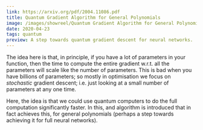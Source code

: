 ```yaml
---
link: https://arxiv.org/pdf/2004.11086.pdf
title: Quantum Gradient Algorithm for General Polynomials
image: /images/showreel/Quantum Gradient Algorithm for General Polynomials.jpg
date: 2020-04-23
tags: quantum
preview: A step towards quantum gradient descent for neural networks.
---
```


The idea here is that, in principle, if you have a lot of parameters in your
function, then the time to compute the entire gradient w.r.t. all the
parameters will scale like the number of parameters. This is bad when you have
billions of parameters; so mostly in optimisation we focus on _stochastic_
gradient descent; i.e. just looking at a small number of parameters at any one
time.

Here, the idea is that we could use quantum computers to do the full
computation significantly faster. In this, and algorithm is introduced that
in fact achieves this, for general polynomials (perhaps a step towards
achieving it for full neural networks).
